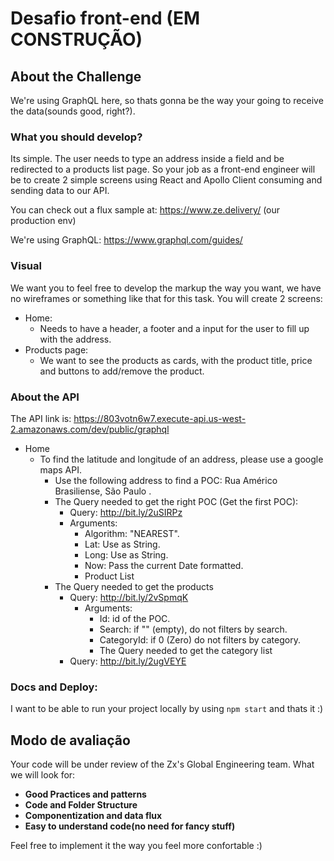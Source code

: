 # Desafio front-end (EM CONSTRUÇÃO)

## About the Challenge 

We're using GraphQL here, so thats gonna be the way your going to receive the data(sounds good, right?).

### What you should develop?
Its simple. The user needs to type an address inside a field and be redirected to a products list page. So your job as a front-end engineer will be to create 2 simple screens using React and Apollo Client consuming and sending data to our API.

You can check out a flux sample at: https://www.ze.delivery/ (our production env)

We're   using   GraphQL:    https://www.graphql.com/guides/


### Visual
We want you to feel free to develop the markup the way you want, we have no wireframes or something like that for this task. You will create 2 screens:
  - Home:
    - Needs to have a header, a footer and a input for the user to fill up with the address.
  - Products page:
    - We want to see the products as cards, with the product title, price and buttons to add/remove the product.

### About the API
The   API   link   is:    https://803votn6w7.execute-api.us-west-2.amazonaws.com/dev/public/graphql
  - Home
    - To   find   the   latitude   and   longitude   of   an   address,   please   use   a   google   maps   API.
      - Use   the   following   address   to   find   a   POC:    Rua   Américo   Brasiliense,   São   Paulo . 
      - The   Query   needed   to   get   the   right   POC   (Get   the   first   POC):
        - Query:       http://bit.ly/2uSIRPz
        - Arguments:
          - Algorithm:   "NEAREST".
          - Lat:   Use   as   String.
          - Long:   Use   as   String.
          - Now:   Pass   the   current   Date   formatted.
          - Product   List
      - The   Query   needed   to   get   the   products
        - Query:    http://bit.ly/2vSpmqK
          - Arguments:
            - Id:   id   of   the   POC.
            - Search:   if   ""   (empty),   do   not   filters   by   search.
            - CategoryId:   if   0   (Zero)   do   not   filters   by   category.
            - The   Query   needed   to   get   the   category   list
        - Query:    http://bit.ly/2ugVEYE



### Docs and Deploy:

I want to be able to run your project locally by using `npm start` and thats it :)

## Modo de avaliação

Your code will be under review of the Zx's Global Engineering team. What we will look for:
- **Good Practices and patterns**
- **Code and Folder Structure**
- **Componentization and data flux**
- **Easy to understand code(no need for fancy stuff)**


Feel free to implement it the way you feel more confortable :)
